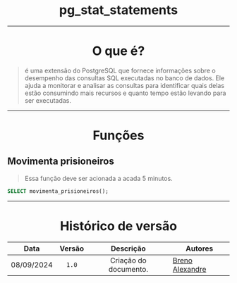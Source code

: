 <center>

# pg_stat_statements

</center>

---

<CENTER>

# O que é?

</CENTER>

> é uma extensão do PostgreSQL que fornece informações sobre o desempenho das consultas SQL executadas no banco de dados. Ele ajuda a monitorar e analisar as consultas para identificar quais delas estão consumindo mais recursos e quanto tempo estão levando para ser executadas.

---

<center>

# Funções

</center>

## Movimenta prisioneiros

> Essa função deve ser acionada a acada 5 minutos.

````sql
SELECT movimenta_prisioneiros();
````

---
<center>

# Histórico de versão

</center>

<div style="margin: 0 auto; width: fit-content;">

|    Data    | Versão |       Descrição       | Autores                                               |
|:----------:|:------:|:---------------------:|-------------------------------------------------------|
| 08/09/2024 | `1.0`  | Criação do documento. | [Breno Alexandre](https://github.com/brenoalexandre0) |

</div>
